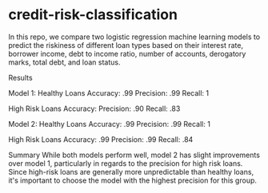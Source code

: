 # credit-risk-classification

In this repo, we compare two logistic regression machine learning models to predict the riskiness of different loan types based on their interest rate, borrower income, debt to income ratio, number of accounts, derogatory marks, total debt, and loan status.

Results

Model 1:
Healthy Loans
Accuracy: .99
Precision: .99
Recall: 1

High Risk Loans
Accuracy: 
Precision: .90
Recall: .83

Model 2:
Healthy Loans
Accuracy: .99
Precision: .99
Recall: 1

High Risk Loans
Accuracy: .99
Precision: .99
Recall: .84


Summary
While both models perform well, model 2 has slight improvements over model 1, particularly in regards to the precision for high risk loans. Since 
high-risk loans are generally more unpredictable than healthy loans, it's important to choose the model with the highest precision for this group.
